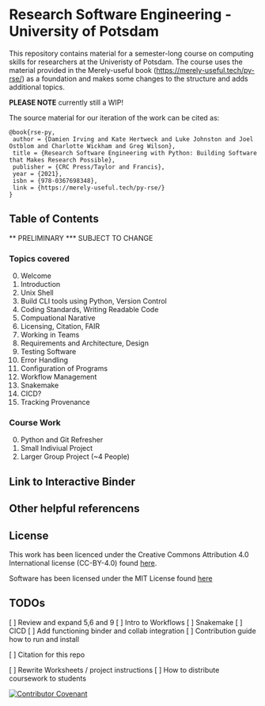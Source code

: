 # Research Software Engineering - University of Potsdam

This repository contains material for a semester-long course on computing skills for researchers at the Univeristy of Potsdam. The course uses the material provided in the Merely-useful book (<https://merely-useful.tech/py-rse/>) as a foundation and makes some changes to the structure and adds additional topics.

**PLEASE NOTE** currently still a WIP! 


The source material for our iteration of the work can be cited as: 
 ```
@book{rse-py,
  author = {Damien Irving and Kate Hertweck and Luke Johnston and Joel Ostblom and Charlotte Wickham and Greg Wilson},
  title = {Research Software Engineering with Python: Building Software that Makes Research Possible},
  publisher = {CRC Press/Taylor and Francis},
  year = {2021},
  isbn = {978-0367698348},
  link = {https://merely-useful.tech/py-rse/}
}
```
   
## Table of Contents

** PRELIMINARY *** SUBJECT TO CHANGE
### Topics covered
0. Welcome 
1. Introduction
2. Unix Shell
3. Build CLI tools using Python, Version Control
4. Coding Standards, Writing Readable Code
5. Compuational Narative
6. Licensing, Citation, FAIR
8. Working in Teams
9. Requirements and Architecture, Design
10. Testing Software
11. Error Handling
12. Configuration of Programs
13. Workflow Management
14. Snakemake
15. CICD? 
16. Tracking Provenance

### Course Work

0. Python and Git Refresher 
1. Small Indiviual Project
2. Larger Group Project (~4 People)

## Link to Interactive Binder


## Other helpful referencens

## License

This work has been licenced under the Creative Commons Attribution 4.0
International license (CC-BY-4.0) found [here](https://github.com/Software-Engineering-Group-UP/RSE-UP/blob/main/LICENSE.MD).

Software has been licensed under the MIT License found [here](https://github.com/Software-Engineering-Group-UP/RSE-UP/blob/main/LICENSE-MIT.MD)

## TODOs

[ ] Review and expand 5,6 and 9
[ ] Intro to Workflows
[ ] Snakemake
[ ] CICD
[ ] Add functioning binder and collab integration
[ ] Contribution guide how to run and install

[ ] Citation for this repo

[ ] Rewrite Worksheets / project instructions
[ ] How to distribute coursework to students

 [![Contributor Covenant](https://img.shields.io/badge/Contributor%20Covenant-2.1-4baaaa.svg)](CODE_OF_CONDUCT.md)
